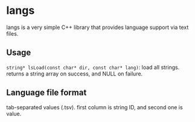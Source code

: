 # langs

langs is a very simple C++ library that provides language support via text files.

## Usage

`string* lsLoad(const char* dir, const char* lang)`: load all strings. returns a string array on success, and NULL on failure.

## Language file format

tab-separated values (.tsv). first column is string ID, and second one is value.
